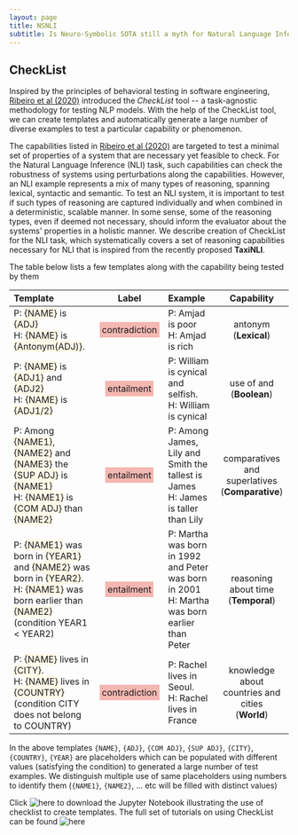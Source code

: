 ```yaml
---
layout: page
title: NSNLI
subtitle: Is Neuro-Symbolic SOTA still a myth for Natural Language Inference?
---
```


## CheckList

Inspired by the principles of behavioral testing in software engineering, [Ribeiro et al (2020)](https://homes.cs.washington.edu/~marcotcr/acl20_checklist.pdf) introduced the <em>CheckList</em> tool -- a task-agnostic methodology for testing NLP models. With the help of the CheckList tool, we can create templates and automatically generate a large number of diverse examples to test a particular capability or phenomenon. 

The capabilities listed in [Ribeiro et al (2020)](https://homes.cs.washington.edu/~marcotcr/acl20_checklist.pdf) are targeted to test a minimal set of properties of a system that are necessary yet feasible to check. For the Natural Language Inference (NLI) task, such capabilities can check the robustness of systems using perturbations along the capabilities. However, an NLI example represents a mix of many types of reasoning, spanning lexical, syntactic and semantic. To test an NLI system, it is important to test if such types of reasoning are captured individually and when combined in a deterministic, scalable manner. In some sense, some of the reasoning types, even if deemed not necessary, should inform the evaluator about the systems' properties in a holistic manner. We describe creation of CheckList for the NLI task, which systematically covers a set of reasoning capabilities necessary for NLI that is inspired from the recently proposed **TaxiNLI**. 

The table below lists a few templates along with the capability being tested by them

| Template | Label | Example | Capability |
|:---------|:-----:|:--------|:----------:|
| P: <span style="background-color:#fef9e7">{NAME}</span> is <span style="background-color:#fef9e7">{ADJ}</span> <br> H: <span style="background-color:#fef9e7">{NAME}</span> is <span style="background-color:#fef9e7">{Antonym(ADJ)}</span>. | <span style="background-color:#f5b7b1; padding:4px">contradiction</span> | P: Amjad is poor <br> H: Amjad is rich | antonym <br> (**Lexical**) |
| P: <span style="background-color:#fef9e7">{NAME}</span> is <span style="background-color:#fef9e7">{ADJ1}</span> and <span style="background-color:#fef9e7">{ADJ2}</span> <br> H: <span style="background-color:#fef9e7">{NAME}</span> is <span style="background-color:#fef9e7">{ADJ1/2}</span> | <span style="background-color:#f5b7b1; padding:4px">entailment</span> | P: William is cynical and selfish. <br> H: William is cynical | use of and <br> (**Boolean**) |
| P: Among <span style="background-color:#fef9e7">{NAME1}</span>, <span style="background-color:#fef9e7">{NAME2}</span> and <span style="background-color:#fef9e7">{NAME3}</span> the <span style="background-color:#fef9e7">{SUP ADJ}</span> is <span style="background-color:#fef9e7">{NAME1}</span> <br> H: <span style="background-color:#fef9e7">{NAME1}</span> is <span style="background-color:#fef9e7">{COM ADJ}</span> than <span style="background-color:#fef9e7">{NAME2}</span> | <span style="background-color:#f5b7b1; padding:4px">entailment</span> | P: Among James, Lily and Smith the tallest is James <br> H: James is taller than Lily | comparatives and superlatives <br> (**Comparative**) |
| P: <span style="background-color:#fef9e7">{NAME1}</span> was born in <span style="background-color:#fef9e7">{YEAR1}</span> and <span style="background-color:#fef9e7">{NAME2}</span> was born in <span style="background-color:#fef9e7">{YEAR2}</span>. <br> H: <span style="background-color:#fef9e7">{NAME1}</span> was born earlier than <span style="background-color:#fef9e7">{NAME2}</span><br>(condition YEAR1 < YEAR2) | <span style="background-color:#f5b7b1; padding:4px">entailment</span> | P: Martha was born in 1992 and Peter was born in 2001 <br> H: Martha was born earlier than Peter | reasoning about time <br> (**Temporal**) |
| P: <span style="background-color:#fef9e7">{NAME}</span> lives in <span style="background-color:#fef9e7">{CITY}</span>.<br> H: <span style="background-color:#fef9e7">{NAME}</span> lives in <span style="background-color:#fef9e7">{COUNTRY}</span> <br> (condition CITY does not belong to COUNTRY) | <span style="background-color:#f5b7b1; padding:4px">contradiction</span> | P: Rachel lives in Seoul. <br> H: Rachel lives in France | knowledge about countries and cities <br> (**World**)|

In the above templates `{NAME}`, `{ADJ}`, `{COM ADJ}`, `{SUP ADJ}`, `{CITY}`, `{COUNTRY}`, `{YEAR}` are placeholders which can be populated with different values (satisfying the condition) to generated a large number of test examples. We distinguish multiple use of same placeholders using numbers to identify them (`{NAME1}`, `{NAME2}`, ... etc will be filled with distinct values)

Click ![here](https://github.com/nsnli/nsnli.github.io/blob/master/CheckListNLI.ipynb) to download the Jupyter Notebook illustrating the use of checklist to create templates. The full set of tutorials on using CheckList can be found ![here](https://github.com/marcotcr/checklist/tree/master/notebooks/tutorials)

